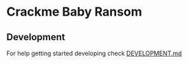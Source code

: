 # Crackme Baby Ransom

## Development

For help getting started developing check [DEVELOPMENT.md](DEVELOPMENT.md)
